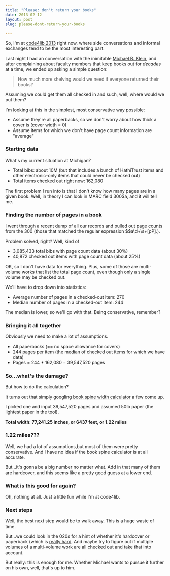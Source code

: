```yaml
---
title: "Please: don't return your books"
date: 2013-02-12
layout: post
slug: please-dont-return-your-books

---
```


So, I'm at [code4lib 2013](http://code4lib.org/conference/2013) right now, where side conversations and informal exchanges tend to be the most interesting part.

Last night I had an conversation with the inimitable [Michael B. Klein](https://twitter.com/mbklein), and after complaining about faculty members that keep books out for _decades_ at a time, we ended up asking a simple question:

> How much more shelving would we need if everyone returned their books?

Assuming we could get them all checked in and such, well, where would we put them?

I'm looking at this in the simplest, most conservative way possible:

* Assume they're all paperbacks, so we don't worry about how thick a cover is (cover width = 0)
* Assume items for which we don't have page count information are "average"

### Starting data

What's my current situation at Michigan?

* Total bibs: about 10M (but that includes a bunch of HathiTrust items and other electronic-only items that could never be checked out)
* Total items checked out right now: 162,080


The first problem I run into is that I don't know how many pages are in a given book. Well, in theory I can look in MARC field 300$a, and it will tell me.

### Finding the number of pages in a book

I went through a recent dump of all our records and pulled out page counts from the 300 (those that matched the regular expression $$a\d+\s+[pP]\.).

Problem solved, right? Well, kind of

* 3,085,433 total bibs with page count data (about 30%)
* 40,872 checked out items with page count data (about 25%)

OK, so I don't have data for everything. Plus, some of those are multi-volume works that list the total page count, even though only a single volume may be checked out.

We'll have to drop down into statistics:

* Average number of pages in a checked-out item: 270
* Median number of pages in a checked-out item: 244

The median is lower, so we'll go with that. Being conservative, remember?

### Bringing it all together

Obviously we need to make a lot of assumptions.

* All paperbacks (== no space allowance for covers)
* 244 pages per item (the median of checked out items for which we have data)
* Pages = 244 * 162,080 = 39,547,520 pages

### So...what's the damage?

But how to do the calculation?

It turns out that simply googling [book spine width calculator](https://www.google.com/search?num=30&amp;hl=en&amp;safe=off&amp;tbo=d&amp;noj=1&amp;site=webhp&amp;source=hp&amp;q=book+spine+width+calculator&amp;oq=book+spine+widt) a few come up.

I picked one and input 39,547,520 pages and assumed 50lb paper (the lightest paper in the tool).

**Total width: 77,241.25 inches, or 6437 feet, or 1.22 miles**

### 1.22 miles???

Well, we had a lot of assumptions,but most of them were pretty conservative. And I have no idea if the book spine calculator is at all accurate.

But...it's gonna be a big number no matter what. Add in that many of them are hardcover, and this seems like a pretty good guess at a lower end.

### What is this good for again?

Oh, nothing at all. Just a little fun while I'm at code4lib.

### Next steps

Well, the best next step would be to walk away. This is a huge waste of time.

But...we could look in the 020s for a hint of whether it's hardcover or paperback (which is [really hard](http://robotlibrarian.billdueber.com/isbn-parenthetical-notes-bad-marc-data-1/). And maybe try to figure out if multiple volumes of a multi-volume work are all checked out and take that into account.

But really: this is enough for me. Whether Michael wants to pursue it further on his own, well, that's up to him.
